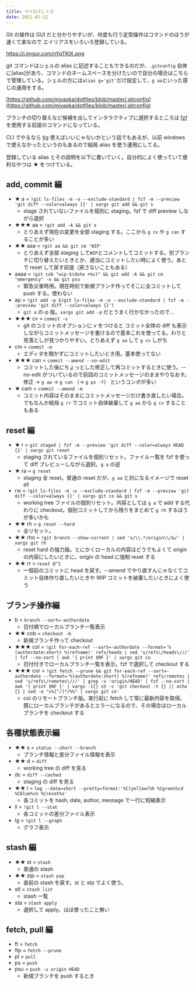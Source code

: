 ```yaml
---
title: マイGitしぐさ
date: 2021-02-12
---
```


Git の操作は GUI だと分かりやすいが、何度も行う定型操作はコマンドのほうが速くて楽なので エイリアスをいろいろ登録している。

https://i.imgur.com/nYqTKIX.png

git コマンドはシェルの alias に記述することもできるのだが、`.gitconfig` 自体に[alias]があり、コマンドのネームスペースを分けたいので自分の場合はこちらで管理している。シェルの方には`alias g='git'`だけ設定して、`g aa`といった感じの運用をする。

[https://github.com/miyaoka/dotfiles/blob/master/.gitconfig](https://github.com/miyaoka/dotfiles/blob/master/.gitconfig)

ブランチの切り替えなど候補を出してインタラクティブに選択するところは [fzf](https://github.com/junegunn/fzf) を使用する前提のコマンドになっている。

CLI でやるなら [tig](https://github.com/jonas/tig) 使えばいいじゃないかという話でもあるが、以前 windows で使えなかったというのもあるので結局 alias を使う運用にしてる。

登録している alias とその説明を以下に書いていく。自分的によく使っていて便利なやつは ★ をつけている。

## add, commit 編

- ★ a = `!git ls-files -m -o --exclude-standard | fzf -m --preview 'git diff --color=always {}' | xargs git add && git s`
  - stage されていないファイルを個別に staging。fzf で diff preview しながら選択
- ★★★ aa = `!git add -A && git s`
  - とりあえず現在の変更を全部 staging する。ここから `g cv` や `g can` することが多い
- ★★ aaa = `!git aa && git cm 'WIP'`
  - とりあえず全部 staging して`WIP`とコメントしてコミットする。別ブランチに切り替えたいときとか、適当にコミットしたい時によく使う。あとで reset して戻す前提（戻さないこともある）
- aaaa = `!git cob "wip-$(date +%s)" && git add -A && git cm "emergency" -n && git psu`
  - 緊急災害時用。現在時刻で新規ブランチ作ってそこに全コミットして push する。使わない
- ap = `!git add -p $(git ls-files -m -o --exclude-standard | fzf -m --preview 'git diff --color=always {}')`
  - `git a` の-p 版。`xargs git add -p` だとうまく行かなかったので…
- ★★★ cv = `commit -v`
  - git のコミットのオプションに v をつけると コミット全体の diff も表示しながらコミットメッセージを書けるので基本これを使ってる。わりと見落としが見つかりやすい。とりあえず `g aa` して `g cv` しがち
- cm = `commit -m`
  - エディタを開かずにコミットしたいとき用。基本使ってない
- ★★★ can = `commit --amend --no-edit`
  - コミットした後にちょっとした修正して再コミットするときに使う。--no-edit がついているので前回のコミットメッセージのままやりなおす。修正 → `g aa` → `g can` （→ `g ps -f`） というコンボが多い
- ★ cam = `commit --amend -m`
  - コミット内容はそのままにコミットメッセージだけ書き直したい場合。でもなんか結局 `g rr` でコミット自体破棄して `g aa` から `g cv` することもある

## reset 編

- ★ r = `git staged | fzf -m --preview 'git diff --color=always HEAD {}' | xargs git reset`
  - staging されているファイルを個別リセット。ファイル一覧を fzf を使って diff プレビューしながら選択。`g a` の逆
- ★ ra = `g reset`
  - staging 全 reset。普通の reset だが、`g aa` と対になるイメージで reset all
- rw = `!git ls-files -m -o --exclude-standard | fzf -m --preview 'git diff --color=always {}' | xargs git co && git s`
  - working tree ファイルの個別リセット。内容としては `g a` で add する代わりに checkout。個別コミットしてから残りをまとめて `g rh` するほうが多いかも
- ★★ rh = `g reset --hard`
  - 全リセット。
- ★★ rho = `!git branch --show-current | sed 's/\\.*/origin\\/&/' | xargs git rh`
  - reset hard の強力版。とにかくローカルの内容はどうでもよくて origin の内容にしたいときに。origin の head に強制 reset する
- ★★ rr = `reset @^1`
  - 一個前のコミットに head を戻す。--amend でやり直すんじゃなくてコミット自体作り直したいときや WIP コミットを破棄したいときによく使う

## ブランチ操作編

- b = `branch --sort=-authordate`
  - 日付順でローカルブランチ一覧表示
- ★★ cob = `checkout -b`
  - 新規ブランチ作って checkout
- ★★★ col = `!git for-each-ref --sort=-authordate --format='%(authordate:short) %(refname)' refs/heads | sed 's/refs\/heads\///' | fzf --no-sort | awk '{ print $NF }' | xargs git co`
  - 日付付きでローカルブランチ一覧を表示。fzf で選択して checkout する
- ★★★ cor = `!git fetch --prune && git for-each-ref --sort=-authordate --format='%(authordate:short) %(refname)' refs/remotes | sed 's/refs\/remotes\///' | grep -v 'origin/HEAD' | fzf --no-sort | awk '{ print $NF }' | xargs -I{} sh -c 'git checkout -t {} || echo {} | sed -e "s%[^/]*/%%" | xargs git co'`
  - col のリモートブランチ版。実行前に fetch して常に最新内容を取得。既にローカルブランチがあるとエラーになるので、その場合はローカルブランチを checkout する

## 各種状態表示編

- ★★ s = `status --short --branch`
  - ブランチ情報と差分ファイル情報を表示
- ★★ d = `diff`
  - working tree の diff を見る
- dc = `diff --cached`
  - staging の diff を見る
- ★★ l = `log --date=short --pretty=format:'%C(yellow)%h %Cgreen%cd %Cblue%cn %Creset%s'`
  - 各コミットを hash, date, author, message で一行に短縮表示
- ll = `!git l --stat`
  - 各コミットの差分ファイル表示
- lg = `!git l --graph`
  - グラフ表示

## stash 編

- ★★ st = `stash`
  - 普通の stash
- ★★ stp = `stash pop`
  - 直前の stash を戻す。st と stp でよく使う。
- stl = `stash list`
  - stash 一覧
- sta = `stash apply`
  - 選択して apply。ほぼ使ったこと無い

## fetch, pull 編

- ft = `fetch`
- ftp = `fetch --prune`
- pl = `pull`
- ps = `push`
- psu = `push -u origin HEAD`
  - 新規ブランチを push するとき
